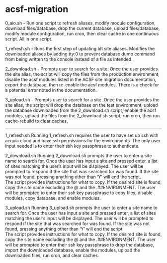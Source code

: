 # acsf-migration

0_aio.sh - Run one script to refresh aliases, modify module configuration, download files/database, drop the current database, upload files/database, modify module configuration, run cron, then clear cache in one continuous script.  All in one script.  

1_refresh.sh - Runs the first step of updating blt site aliases.  Modifies the downloaded aliases by adding tty:0 to prevent database dump command from being written to the console instead of a file as intended.

2_download.sh - Prompts user to search for a site.  Once the user provides the site alias, the script will copy the files from the production environment, disable the acsf modules listed in the ACSF site migration documentation, export the database, then re-enable the acsf modules.  There is a check for a potential error noted in the documentation.  

3_upload.sh - Prompts user to search for a site.  Once the user provides the site alias, the script will drop the database on the test environment, upload the database downloaded from the 2_download.sh script, enable the acsf modules, upload the files from the 2_download.sh script, run cron, then run cache-rebuild to clear caches.  

--------------------------------------------------------------------------------------------------------------

1_refresh.sh
Running 1_refresh.sh requires the user to have set up ssh with acquia cloud and have ssh permissions for the environments.  The only user input needed is to enter their ssh key passphrase to authenticate.


2_download.sh
Running 2_download.sh prompts the user to enter a site name to search for.  Once the user has input a site and pressed enter, a list of sites matching the user’s input will be displayed.  The user will be prompted to respond if the site that was searched for was found.  If the site was not found, pressing anything other than ‘Y’ will end the script.  
The script provides instructions for what to copy.  If the desired site is found, copy the site name excluding the @ and the .##ENVIRONMENT. 
The user will be prompted to enter their ssh key passphrase to copy files, disable modules, copy database, and enable modules.  


3_upload.sh
Running 3_upload.sh prompts the user to enter a site name to search for.  Once the user has input a site and pressed enter, a list of sites matching the user’s input will be displayed.  The user will be prompted to respond if the site that was searched for was found.  If the site was not found, pressing anything other than ‘Y’ will end the script.  
The script provides instructions for what to copy.  If the desired site is found, copy the site name excluding the @ and the .##ENVIRONMENT. 
The user will be prompted to enter their ssh key passphrase to drop the database, import the downloaded database, enable the modules, upload the downloaded files, run cron, and clear caches.  


